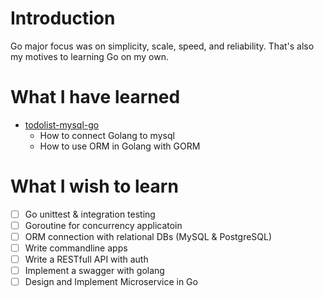 # Introduction
Go major focus was on simplicity, scale, speed, and reliability. That's also my motives to learning Go on my own.

# What I have learned
- [todolist-mysql-go]()
  - How to connect Golang to mysql
  - How to use ORM in Golang with GORM

# What I wish to learn
- [ ] Go unittest & integration testing
- [ ] Goroutine for concurrency applicatoin
- [ ] ORM connection with relational DBs (MySQL & PostgreSQL)
- [ ] Write commandline apps
- [ ] Write a RESTfull API with auth
- [ ] Implement a swagger with golang
- [ ] Design and Implement Microservice in Go